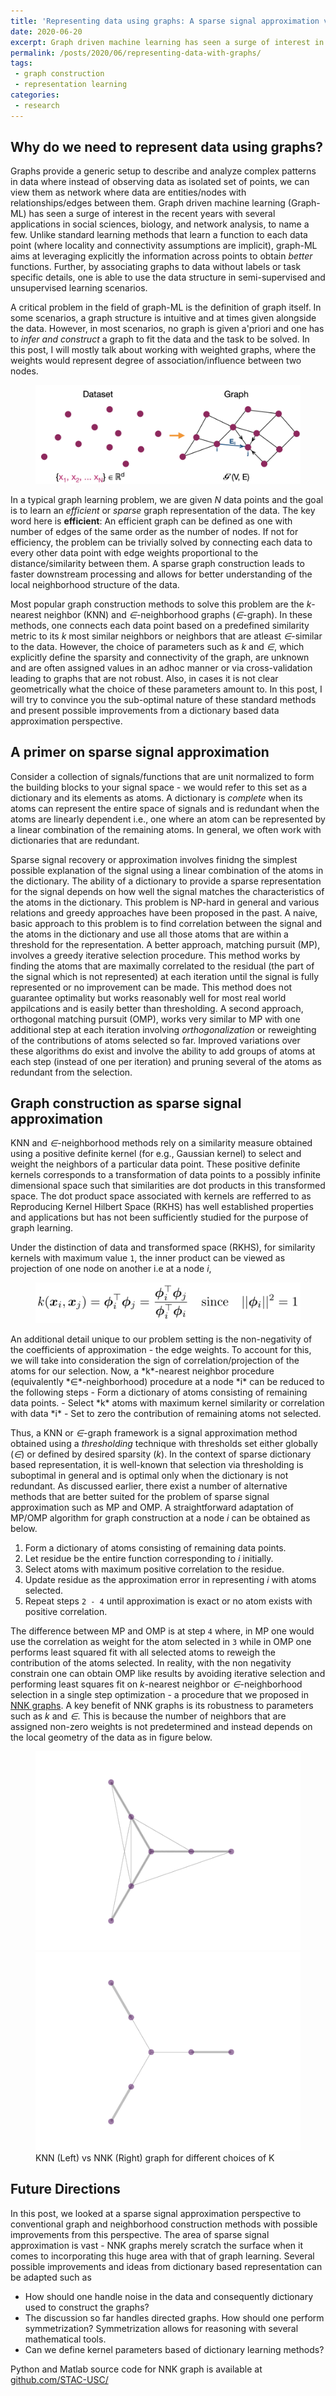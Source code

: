```yaml
---
title: 'Representing data using graphs: A sparse signal approximation view'	
date: 2020-06-20
excerpt: Graph driven machine learning has seen a surge of interest in the past few years with several applications in social sciences, biology, and network analysis, to name a few. However, in some scenarios, no graph is given a priori and one  one has to *infer and construct* a graph to fit the data given.
permalink: /posts/2020/06/representing-data-with-graphs/
tags:
 - graph construction
 - representation learning
categories:
 - research
---
```

## Why do we need to represent data using graphs?
Graphs provide a generic setup to describe and analyze complex patterns in data where instead of observing data as isolated set of points, we can view them as network where data are entities/nodes with relationships/edges between them. 
Graph driven machine learning (Graph-ML) has seen a surge of interest in the recent years with several applications in social sciences, biology, and network analysis, to name a few. Unlike standard learning methods that learn a function to each data point (where locality and connectivity assumptions are implicit), graph-ML aims at leveraging explicitly the information across points to obtain *better* functions. Further, by associating graphs to data without labels or task specific details, one is able to use the data structure in semi-supervised and unsupervised learning scenarios. 
<!-- Graph neural networks are a particularly popular area of research where one learns parametric functions based on local connectivity in the graphs. -->

A critical problem in the field of graph-ML is the definition of graph itself. In some scenarios, a graph structure is intuitive and at times given alongside the data.
However, in most scenarios, no graph is given a'priori and one has to *infer and construct* a graph to fit the data and the task to be solved. In this post, I will mostly talk about working with weighted graphs, where the weights would represent degree of association/influence between two nodes. 

<figure>
	<a href="/images/representing_data/graph_construction_directed.png"><img src="/images/representing_data/graph_construction_directed.png" alt="graph_learning_problem"/></a>
	<!-- <figcaption> Graph learning problem</figcaption> -->
</figure>

In a typical graph learning problem, we are given *N* data points and the goal is to learn an *efficient* or *sparse* graph representation of the data. The key word here is **efficient**: An efficient graph can be defined as one with number of edges of the same order as the number of nodes. If not for efficiency, the problem can be trivially solved by connecting each data to every other data point with edge weights proportional to the distance/similarity between them. A sparse graph construction leads to faster downstream processing and allows for better understanding of the local neighborhood structure of the data. 

Most popular graph construction methods to solve this problem are the *k*-nearest neighbor (KNN) and *∈*-neighborhood graphs (*∈*-graph). In these methods, one connects each data point based on a predefined similarity metric to its *k* most similar neighbors or neighbors that are atleast *∈*-similar to the data. However, the choice of parameters such as *k* and *∈*, which explicitly define the sparsity and connectivity of the graph, are unknown and are often assigned values in an adhoc manner or via cross-validation leading to graphs that are not robust. Also, in cases it is not clear geometrically what the choice of these parameters amount to. In this post, I will try to convince you the sub-optimal nature of these standard methods and present possible improvements from a dictionary based data approximation perspective.


## A primer on sparse signal approximation

Consider a collection of signals/functions that are unit normalized to form the building blocks to your signal space - we would refer to this set as a dictionary and its elements as atoms. A dictionary is *complete* when its atoms can represent the entire space of signals and is redundant when the atoms are linearly dependent i.e., one where an atom can be represented by a linear combination of the remaining atoms. In general, we often work with dictionaries that are redundant. 

Sparse signal recovery or approximation involves finidng the simplest possible explanation of the signal using a linear combination of the atoms in the dictionary. The ability of a dictionary to provide a sparse representation for the signal depends on how well the signal matches the characteristics of the atoms in the dictionary. This problem is NP-hard in general and various relations and greedy approaches have been proposed in the past. A naive, basic approach to this problem is to find correlation between the signal and the atoms in the dictionary and use all those atoms that are within a threshold for the representation. A better approach, matching pursuit (MP), involves a greedy iterative selection procedure. This method works by finding the atoms that are maximally correlated to the residual (the part of the signal which is not represented) at each iteration until the signal is fully represented or no improvement can be made. This method does not guarantee optimality but works reasonably well for most real world appilcations and is easily better than thresholding. A second approach, orthogonal matching pursuit (OMP), works very similar to MP with one additional step at each iteration involving *orthogonalization* or reweighting of the contributions of atoms selected so far. Improved variations over these algorithms do exist and involve the ability to add groups of atoms at each step (instead of one per iteration) and pruning several of the atoms as redundant from the selection.

## Graph construction as sparse signal approximation
KNN and *∈*-neighborhood methods rely on a similarity measure obtained using a positive definite kernel (for e.g., Gaussian kernel) to select and weight the neighbors of a particular data point. These positive definite kernels corresponds to a transformation of data points to a possibly  infinite  dimensional  space  such  that  similarities are dot products in this transformed space. The dot product space associated with kernels are refferred to as Reproducing Kernel Hilbert Space (RKHS) has  well  established  properties  and applications but has not been sufficiently studied for the purpose of graph learning.

Under the distinction of data and transformed space (RKHS), for similarity kernels with maximum value ``1``, the inner product can be viewed as projection of one node on another i.e at a node *i*,
<figure class="half">
	<a href="/images/representing_data/kernel_inner_product.png"><img src="/images/representing_data/kernel_inner_product.png" alt="eq: kernel projection"/></a>
</figure>
An additional detail unique to our problem setting is the non-negativity of the coefficients of approximation - the edge weights. To account for this, we will take into consideration the sign of correlation/projection of the atoms for our selection.
Now, a *k*-nearest neighbor procedure (equivalently *∈*-neighborhood) procedure at a node *i* can be reduced to the following steps
 - Form a dictionary of atoms consisting of remaining data points.
 - Select *k* atoms with maximum kernel similarity or correlation with data *i*
 - Set to zero the contribution of remaining atoms not selected. 

Thus, a KNN or *∈*-graph framework is a signal approximation method obtained using a *thresholding* technique with thresholds set either globally (*∈*) or defined by desired sparsity (*k*). In the context of sparse dictionary based representation, it is well-known that selection via thresholding is suboptimal in general and is optimal only when the dictionary is not redundant. As discussed earlier, there exist a number of alternative methods that are better suited for the problem of sparse signal approximation such as MP and OMP. A straightforward adaptation of MP/OMP algorithm for graph construction at a node *i* can be obtained as below.

 1. Form a dictionary of atoms consisting of remaining data points.
 2. Let residue be the entire function corresponding to *i* initially.
 3. Select atoms with maximum positive correlation to the residue.
 4. Update residue as the approximation error in representing *i* with atoms selected.
 5. Repeat steps `2 - 4` until approximation is exact or no atom exists with positive correlation.

The difference between MP and OMP is at step `4` where, in MP one would use the correlation as weight for the atom selected in `3` while in OMP one performs least squared fit with all selected atoms to reweigh the contribution of the atoms selected. In reality, with the non negativity constrain one can obtain OMP like results by avoiding iterative selection and performing least squares fit on *k*-nearest neighbor or *∈*-neighborhood selection in a single step optimization - a procedure that we proposed in [NNK graphs](https://arxiv.org/abs/1910.09383). A  key  benefit  of  NNK  graphs  is  its  robustness  to  parameters  such  as *k* and *∈*.  This  is  because  the  number  of  neighbors  that  are assigned  non-zero  weights  is  not  predetermined and instead depends on the local geometry of the data as in figure below.

<figure class="half">
    <a href="/images/nnk_image_graph/knn_graph_gif.gif"><img src="/images/nnk_image_graph/knn_graph_gif.gif" alt="knn graph"/></a>
    <a href="/images/nnk_image_graph/NNK_graph_gif.gif"><img src="/images/nnk_image_graph/NNK_graph_gif.gif" alt="nnk graph"/></a>
    <figcaption>KNN (Left) vs NNK (Right) graph for different choices of K </figcaption>
</figure>

## Future Directions
In this post, we looked at a sparse signal approximation perspective to conventional graph and neighborhood construction methods with possible improvements from this perspective. The area of sparse signal approximation is vast - NNK graphs merely scratch the surface when it comes to incorporating this huge area with that of graph learning. Several possible improvements and ideas from dictionary based representation can be adapted such as 
- How should one handle noise in the data and consequently dictionary used to construct the graphs?
- The discussion so far handles directed graphs. How should one perform symmetrization? Symmetrization allows for reasoning with several mathematical tools. 
- Can we define kernel parameters based of dictionary learning methods?

Python and Matlab source code for NNK graph is available at [github.com/STAC-USC/](https://github.com/STAC-USC/)